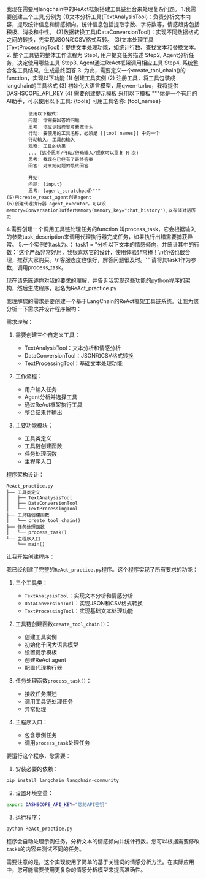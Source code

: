 
我现在需要用langchain中的ReAct框架搭建工具链组合来处理复杂问题。
1.我需要创建三个工具,分别为
  (1)文本分析工具(TextAnalysisTool)：负责分析文本内容，提取统计信息和情感倾向。统计信息包括提取字数、字符数等，情感趋势包括积极、消极和中性。
  (2)数据转换工具(DataConversionTool)：实现不同数据格式之间的转换，先实现JSON和CSV格式互转。
  (3)文本处理工具(TextProcessingTool)：提供文本处理功能，如统计行数、查找文本和替换文本。
2. 整个工具链的整体工作流程为
	Step1, 用户提交任务描述
	Step2, Agent分析任务，决定使用哪些工具
	Step3, Agent通过ReAct框架调用相应工具
	Step4, 系统整合各工具结果，生成最终回答
3. 为此，需要定义一个create_tool_chain()的function，实现以下功能
	(1) 创建工具实例
	(2) 注册工具，将工具包装成langchain的工具格式
	(3) 初始化大语言模型，用qwen-turbo，我将提供DASHSCOPE_API_KEY
	(4) 需要创建提示模板
	采用以下模板
	        """你是一个有用的AI助手，可以使用以下工具:
			{tools}
			可用工具名称: {tool_names}

			使用以下格式:
			问题: 你需要回答的问题
			思考: 你应该始终思考要做什么
			行动: 要使用的工具名称，必须是 [{tool_names}] 中的一个
			行动输入: 工具的输入
			观察: 工具的结果
			... (这个思考/行动/行动输入/观察可以重复 N 次)
			思考: 我现在已经有了最终答案
			回答: 对原始问题的最终回答

			开始!
			问题: {input}
			思考: {agent_scratchpad}"""
	(5)用create_react_agent创建agent
	(6)创建代理执行器 agent_executor，可以设memory=ConversationBufferMemory(memory_key="chat_history"),以存储对话历史
4.需要创建一个调用工具链处理任务的function 叫process_task，它会根据输入的参数task_description来调用代理执行器完成任务，如果执行出错需要捕获异常。
5.一个实例的task为、：   task1 = "分析以下文本的情感倾向，并统计其中的行数：'这个产品非常好用，我很喜欢它的设计，使用体验非常棒！\n价格也很合理，推荐大家购买。\n客服态度也很好，解答问题很及时。'"
 请将其task1作为参数，调用process_task。

 现在请先陈述你对我的要求的理解，并告诉我实现这些功能的python程序的架构，然后生成程序，起名为ReAct_practice.py


 我理解您的需求是要创建一个基于LangChain的ReAct框架工具链系统。让我为您分析一下需求并设计程序架构：

需求理解：
1. 需要创建三个自定义工具：
   - TextAnalysisTool：文本分析和情感分析
   - DataConversionTool：JSON和CSV格式转换
   - TextProcessingTool：基础文本处理功能

2. 工作流程：
   - 用户输入任务
   - Agent分析并选择工具
   - 通过ReAct框架执行工具
   - 整合结果并输出

3. 主要功能模块：
   - 工具类定义
   - 工具链创建函数
   - 任务处理函数
   - 主程序入口

程序架构设计：
```
ReAct_practice.py
├── 工具类定义
│   ├── TextAnalysisTool
│   ├── DataConversionTool
│   └── TextProcessingTool
├── 工具链创建函数
│   └── create_tool_chain()
├── 任务处理函数
│   └── process_task()
└── 主程序入口
    └── main()
```

让我开始创建程序：



我已经创建了完整的`ReAct_practice.py`程序。这个程序实现了所有要求的功能：

1. 三个工具类：
   - `TextAnalysisTool`：实现文本分析和情感分析
   - `DataConversionTool`：实现JSON和CSV格式转换
   - `TextProcessingTool`：实现基础文本处理功能

2. 工具链创建函数`create_tool_chain()`：
   - 创建工具实例
   - 初始化千问大语言模型
   - 设置提示模板
   - 创建ReAct agent
   - 配置代理执行器

3. 任务处理函数`process_task()`：
   - 接收任务描述
   - 调用工具链处理任务
   - 异常处理

4. 主程序入口：
   - 包含示例任务
   - 调用`process_task`处理任务

要运行这个程序，您需要：

1. 安装必要的依赖：
```bash
pip install langchain langchain-community
```

2. 设置环境变量：
```bash
export DASHSCOPE_API_KEY="您的API密钥"
```

3. 运行程序：
```bash
python ReAct_practice.py
```

程序会自动处理示例任务，分析文本的情感倾向并统计行数。您可以根据需要修改`task1`的内容来测试不同的任务。

需要注意的是，这个实现使用了简单的基于关键词的情感分析方法。在实际应用中，您可能需要使用更复杂的情感分析模型来提高准确性。

